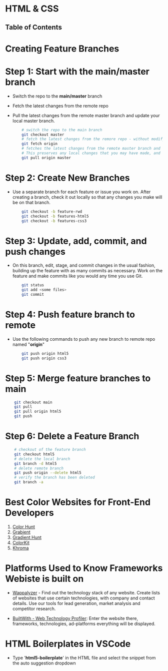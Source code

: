 # HTML & CSS

## Table of Contents

# Creating Feature Branches
# Step 1: Start with the main/master branch
* Switch the repo to the __main/master__ branch
* Fetch the latest changes from the remote repo
* Pull the latest changes from the remote master branch and update your local master branch.

    ```sh
        # switch the repo to the main branch
        git checkout master
        # fetch the latest changes from the remore repo - without modifyinh the local master branch
        git fetch origin
        # fetches the latest changes from the remote master branch and then merges those changes into your local master branch.
        # This preserves any local changes that you may have made, and attempts to merge them with the changes from the remote branch.
        git pull origin master
    ```

# Step 2: Create New Branches
* Use a separate branch for each feature or issue you work on. After creating a branch, check it out locally so that any changes you make will be on that branch.

    ```sh
        git checkout -b feature-rwd 
        git checkout -b features-html5
        git checkout -b features-css3
    ```

# Step 3: Update, add, commit, and push changes
* On this branch, edit, stage, and commit changes in the usual fashion, building up the feature with as many commits as necessary. Work on the feature and make commits like you would any time you use Git.

    ```sh
        git status
        git add <some files>
        git commit
    ```

# Step 4: Push feature branch to remote
* Use the following commands to push any new branch to remote repo named "__origin__"

    ```sh
        git push origin html5
        git push origin css3
    ```

# Step 5: Merge feature branches to main
```sh
    git checkout main
    git pull
    git pull origin html5
    git push
```

# Step 6: Delete a Feature Branch
```sh
    # checkout of the feature branch
    git checkout html5
    # delete the local branch
    git branch -d html5
    # delete remote branch
    git push origin --delete html5
    # verify the branch has been deleted
    git branch -a
```


# Best Color Websites for Front-End Developers
1. [Color Hunt](https://colorhunt.co/)
2. [Grabient](https://www.grabient.com/)
3. [Gradient Hunt](https://gradienthunt.com/)
4. [ColorKit](https://colorkit.co/palette/809bce-95b8d1-b8e0d4-d6eadf-eac4d5/)
5. [Khroma](https://www.khroma.co/train)

# Platforms Used to Know Frameworks Webiste is built on
* [Wappalyzer](https://www.wappalyzer.com/) - Find out the technology stack of any website. Create lists of websites that use certain technologies, with company and contact details. Use our tools for lead generation, market analysis and competitor research.

* [BuiltWith - Web Technology Profiler](https://builtwith.com/): Enter the website there, frameworks, technologies, ad-platforms everything will be displayed.

# HTML Boilerplates in VSCode
* Type '__html5-boilerplate__' in the HTML file and select the snippet from the auto suggestion dropdown